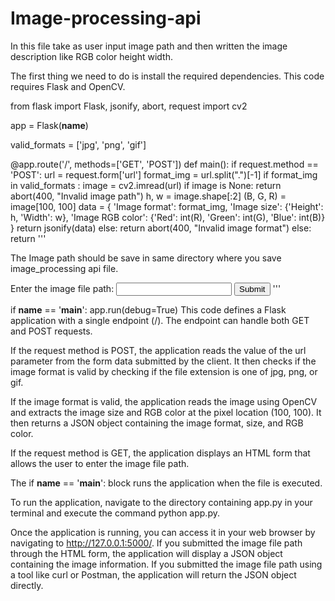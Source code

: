 # Image-processing-api
In this file take as user input image path and then written the image description like RGB color height width.

The first thing we need to do is install the required dependencies. This code requires Flask and OpenCV.

from flask import Flask, jsonify, abort, request
import cv2

app = Flask(__name__)

valid_formats = ['jpg', 'png', 'gif']

@app.route('/', methods=['GET', 'POST'])
def main():
    if request.method == 'POST':
        url = request.form['url']
        format_img = url.split(".")[-1]
        if format_img in valid_formats :
            image = cv2.imread(url)
            if image is None:
                return abort(400, "Invalid image path")
            h, w = image.shape[:2]
            (B, G, R) = image[100, 100]
            data = {
                'Image format': format_img,
                'Image size': {'Height': h, 'Width': w},
                'Image RGB color': {'Red': int(R), 'Green': int(G), 'Blue': int(B)}
            }
            return jsonify(data)
        else:
            return abort(400, "Invalid image format")
    else:
        return '''
            <form method="post">
                <label for="Note">
                <p>The Image path should be save in same directory where you save image_processing api file.</p>
                <label for="url">
                Enter the image file path:</label>
                <input type="text" id="url" name="url">
                <input type="submit" value="Submit">
            </form>
        '''

if __name__ == '__main__':
    app.run(debug=True)
This code defines a Flask application with a single endpoint (/). The endpoint can handle both GET and POST requests.

If the request method is POST, the application reads the value of the url parameter from the form data submitted by the client. It then checks if the image format is valid by checking if the file extension is one of jpg, png, or gif.

If the image format is valid, the application reads the image using OpenCV and extracts the image size and RGB color at the pixel location (100, 100). It then returns a JSON object containing the image format, size, and RGB color.

If the request method is GET, the application displays an HTML form that allows the user to enter the image file path.

The if __name__ == '__main__': block runs the application when the file is executed.

To run the application, navigate to the directory containing app.py in your terminal and execute the command python app.py.

Once the application is running, you can access it in your web browser by navigating to http://127.0.0.1:5000/. If you submitted the image file path through the HTML form, the application will display a JSON object containing the image information. If you submitted the image file path using a tool like curl or Postman, the application will return the JSON object directly.
